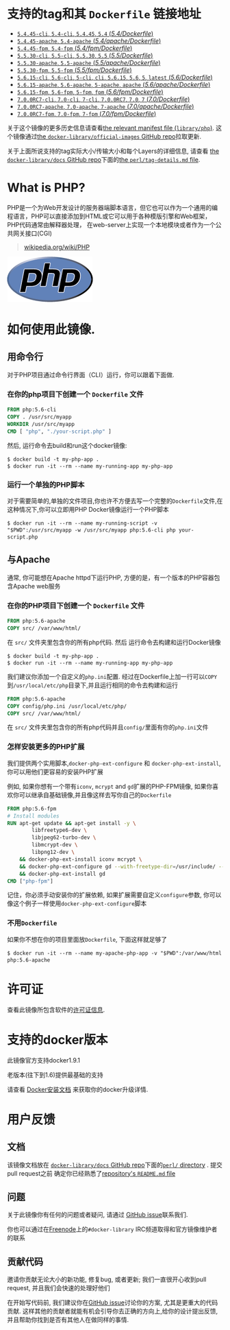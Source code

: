 # 支持的tag和其 `Dockerfile` 链接地址

-	[`5.4.45-cli`, `5.4-cli`, `5.4.45`, `5.4` (*5.4/Dockerfile*)](https://github.com/docker-library/php/blob/fec7f537f049aafd2102202519c3ca9cb9576707/5.4/Dockerfile)
-	[`5.4.45-apache`, `5.4-apache` (*5.4/apache/Dockerfile*)](https://github.com/docker-library/php/blob/fec7f537f049aafd2102202519c3ca9cb9576707/5.4/apache/Dockerfile)
-	[`5.4.45-fpm`, `5.4-fpm` (*5.4/fpm/Dockerfile*)](https://github.com/docker-library/php/blob/fec7f537f049aafd2102202519c3ca9cb9576707/5.4/fpm/Dockerfile)
-	[`5.5.30-cli`, `5.5-cli`, `5.5.30`, `5.5` (*5.5/Dockerfile*)](https://github.com/docker-library/php/blob/fec7f537f049aafd2102202519c3ca9cb9576707/5.5/Dockerfile)
-	[`5.5.30-apache`, `5.5-apache` (*5.5/apache/Dockerfile*)](https://github.com/docker-library/php/blob/fec7f537f049aafd2102202519c3ca9cb9576707/5.5/apache/Dockerfile)
-	[`5.5.30-fpm`, `5.5-fpm` (*5.5/fpm/Dockerfile*)](https://github.com/docker-library/php/blob/fec7f537f049aafd2102202519c3ca9cb9576707/5.5/fpm/Dockerfile)
-	[`5.6.15-cli`, `5.6-cli`, `5-cli`, `cli`, `5.6.15`, `5.6`, `5`, `latest` (*5.6/Dockerfile*)](https://github.com/docker-library/php/blob/6e600f59a4405b5066eb78f5f02180212dffd065/5.6/Dockerfile)
-	[`5.6.15-apache`, `5.6-apache`, `5-apache`, `apache` (*5.6/apache/Dockerfile*)](https://github.com/docker-library/php/blob/6e600f59a4405b5066eb78f5f02180212dffd065/5.6/apache/Dockerfile)
-	[`5.6.15-fpm`, `5.6-fpm`, `5-fpm`, `fpm` (*5.6/fpm/Dockerfile*)](https://github.com/docker-library/php/blob/6e600f59a4405b5066eb78f5f02180212dffd065/5.6/fpm/Dockerfile)
-	[`7.0.0RC7-cli`, `7.0-cli`, `7-cli`, `7.0.0RC7`, `7.0`, `7` (*7.0/Dockerfile*)](https://github.com/docker-library/php/blob/ab08029415ca6e0c7a9047d6016946507a20fcb0/7.0/Dockerfile)
-	[`7.0.0RC7-apache`, `7.0-apache`, `7-apache` (*7.0/apache/Dockerfile*)](https://github.com/docker-library/php/blob/ab08029415ca6e0c7a9047d6016946507a20fcb0/7.0/apache/Dockerfile)
-	[`7.0.0RC7-fpm`, `7.0-fpm`, `7-fpm` (*7.0/fpm/Dockerfile*)](https://github.com/docker-library/php/blob/ab08029415ca6e0c7a9047d6016946507a20fcb0/7.0/fpm/Dockerfile)

关于这个镜像的更多历史信息请查看[the relevant manifest file (`library/php`)](https://github.com/docker-library/official-images/blob/master/library/php). 这个镜像通过[the `docker-library/official-images` GitHub repo](https://github.com/docker-library/official-images)拉取更新.

关于上面所说支持的tag实际大小/传输大小和每个Layers的详细信息, 请查看 [the `docker-library/docs` GitHub repo](https://github.com/docker-library/docs)下面的[the `perl/tag-details.md` file](https://github.com/docker-library/docs/blob/master/perl/tag-details.md).

# What is PHP?
PHP是一个为Web开发设计的服务器端脚本语言，但它也可以作为一个通用的编程语言，PHP可以直接添加到HTML或它可以用于各种模版引擎和Web框架，PHP代码通常由解释器处理， 在web-server上实现一个本地模块或者作为一个公共网关接口(CGI)

> [wikipedia.org/wiki/PHP](http://en.wikipedia.org/wiki/PHP)

![logo](https://raw.githubusercontent.com/docker-library/docs/master/php/logo.png)

# 如何使用此镜像.

## 用命令行

对于PHP项目通过命令行界面（CLI）运行，你可以跟着下面做.

### 在你的php项目下创建一个 `Dockerfile` 文件

```dockerfile
FROM php:5.6-cli
COPY . /usr/src/myapp
WORKDIR /usr/src/myapp
CMD [ "php", "./your-script.php" ]
```

然后, 运行命令去build和run这个docker镜像:

```console
$ docker build -t my-php-app .
$ docker run -it --rm --name my-running-app my-php-app
```

### 运行一个单独的PHP脚本

对于需要简单的,单独的文件项目,你也许不方便去写一个完整的`Dockerfile`文件,在这种情况下,你可以立即用PHP Docker镜像运行一个PHP脚本

```console
$ docker run -it --rm --name my-running-script -v "$PWD":/usr/src/myapp -w /usr/src/myapp php:5.6-cli php your-script.php
```

## 与Apache

通常, 你可能想在Apache httpd下运行PHP, 方便的是，有一个版本的PHP容器包含Apache web服务

### 在你的PHP项目下创建一个 `Dockerfile` 文件

```dockerfile
FROM php:5.6-apache
COPY src/ /var/www/html/
```
在 `src/` 文件夹里包含你的所有php代码. 然后 运行命令去构建和运行Docker镜像

```console
$ docker build -t my-php-app .
$ docker run -it --rm --name my-running-app my-php-app
```

我们建议你添加一个自定义的`php.ini`配置. 经过在Dockerfile上加一行可以`COPY`到`/usr/local/etc/php`目录下,并且运行相同的命令去构建和运行

```dockerfile
FROM php:5.6-apache
COPY config/php.ini /usr/local/etc/php/
COPY src/ /var/www/html/
```

在 `src/` 文件夹里包含你的所有php代码并且`config/`里面有你的`php.ini`文件

### 怎样安装更多的PHP扩展

我们提供两个实用脚本,`docker-php-ext-configure` 和 `docker-php-ext-install`, 你可以用他们更容易的安装PHP扩展

例如, 如果你想有一个带有`iconv`, `mcrypt` and `gd`扩展的PHP-FPM镜像, 如果你喜欢你可以继承自基础镜像,并且像这样去写你自己的`Dockerfile`

```dockerfile
FROM php:5.6-fpm
# Install modules
RUN apt-get update && apt-get install -y \
        libfreetype6-dev \
        libjpeg62-turbo-dev \
        libmcrypt-dev \
        libpng12-dev \
    && docker-php-ext-install iconv mcrypt \
    && docker-php-ext-configure gd --with-freetype-dir=/usr/include/ --with-jpeg-dir=/usr/include/ \
    && docker-php-ext-install gd
CMD ["php-fpm"]
```

记住，你必须手动安装你的扩展依赖, 如果扩展需要自定义`configure`参数, 你可以像这个例子一样使用`docker-php-ext-configure`脚本

### 不用`Dockerfile`

如果你不想在你的项目里面放`Dockerfile`, 下面这样就足够了

```console
$ docker run -it --rm --name my-apache-php-app -v "$PWD":/var/www/html php:5.6-apache
```
# 许可证

查看此镜像所包含软件的[许可证信息](http://php.net/license/).

# 支持的docker版本

此镜像官方支持docker1.9.1

老版本(往下到1.6)提供最基础的支持

请查看 [Docker安装文档](https://docs.docker.com/installation/) 来获取你的docker升级详情.

# 用户反馈

## 文档

该镜像文档放在 [`docker-library/docs` GitHub repo](https://github.com/docker-library/docs)下面的[`perl/` directory](https://github.com/docker-library/docs/tree/master/php) .
提交pull request之前 确定你已经熟悉了[repository's `README.md` file](https://github.com/docker-library/docs/blob/master/README.md)

## 问题

关于此镜像你有任何的问题或者疑问, 请通过 [GitHub issue](https://github.com/Perl/docker-perl/issues)联系我们.

你也可以通过在[Freenode](https://freenode.net)上的`#docker-library` IRC频道取得和官方镜像维护者的联系

## 贡献代码

邀请你贡献无论大小的新功能, 修复bug, 或者更新; 我们一直很开心收到pull request, 并且我们会快速的处理好他们

在开始写代码前, 我们建议你在[GitHub issue](https://github.com/docker-library/php/issues)讨论你的方案, 尤其是更重大的代码贡献. 这样其他的贡献者就能有机会引导你去正确的方向上,给你的设计提出反馈,并且帮助你找到是否有其他人在做同样的事情.
